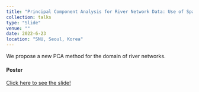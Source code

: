 ```yaml
---
title: "Principal Component Analysis for River Network Data: Use of Spatio-temporal Correlation and Heterogeneous Covariance Structure"
collection: talks
type: "Slide"
venue: ""
date: 2022-6-23
location: "SNU, Seoul, Korea"
---
```

We propose a new PCA method for the domain of river networks.


#### Poster
<a href="../../files/KSS2022_summer.pdf" class="uline">Click here to see the slide!</a>

